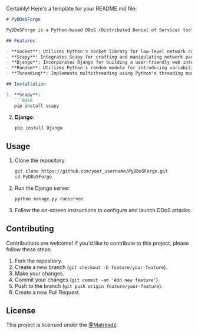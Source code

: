 Certainly! Here's a template for your README.md file:

```markdown
# PyDDoSForge

PyDDoSForge is a Python-based DDoS (Distributed Denial of Service) tool developed to facilitate network stress testing and security assessments. It leverages various Python libraries for network communication and web framework integration, providing a comprehensive solution for conducting controlled DDoS attacks.

## Features

- **Socket**: Utilizes Python's socket library for low-level network communication.
- **Scapy**: Integrates Scapy for crafting and manipulating network packets.
- **Django**: Incorporates Django for building a user-friendly web interface.
- **Random**: Utilizes Python's random module for introducing variability in attack patterns.
- **Threading**: Implements multithreading using Python's threading module for parallel execution of attack tasks.

## Installation

1. **Scapy**:
   ```bash
   pip install scapy
   ```

2. **Django**:
   ```bash
   pip install Django
   ```

## Usage

1. Clone the repository:
   ```bash
   git clone https://github.com/your_username/PyDDoSForge.git
   cd PyDDoSForge
   ```

2. Run the Django server:
   ```bash
   python manage.py runserver
   ```


4. Follow the on-screen instructions to configure and launch DDoS attacks.

## Contributing

Contributions are welcome! If you'd like to contribute to this project, please follow these steps:

1. Fork the repository.
2. Create a new branch (`git checkout -b feature/your-feature`).
3. Make your changes.
4. Commit your changes (`git commit -am 'Add new feature'`).
5. Push to the branch (`git push origin feature/your-feature`).
6. Create a new Pull Request.

## License

This project is licensed under the [@Matrexdz](LICENSE).
